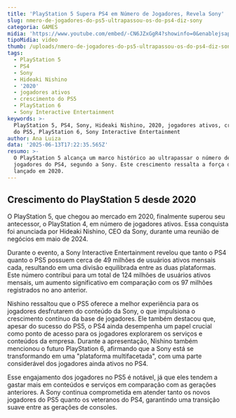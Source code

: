 ```yaml
---
title: 'PlayStation 5 Supera PS4 em Número de Jogadores, Revela Sony'
slug: nmero-de-jogadores-do-ps5-ultrapassou-os-do-ps4-diz-sony
categoria: GAMES
midia: 'https://www.youtube.com/embed/-CN6JZxGgR4?showinfo=0&enablejsapi=1'
tipoMidia: video
thumb: /uploads/nmero-de-jogadores-do-ps5-ultrapassou-os-do-ps4-diz-sony-thumb.png
tags:
  - PlayStation 5
  - PS4
  - Sony
  - Hideaki Nishino
  - '2020'
  - jogadores ativos
  - crescimento do PS5
  - PlayStation 6
  - Sony Interactive Entertainment
keywords: >-
  PlayStation 5, PS4, Sony, Hideaki Nishino, 2020, jogadores ativos, crescimento
  do PS5, PlayStation 6, Sony Interactive Entertainment
author: Ana Luiza
data: '2025-06-13T17:22:35.565Z'
resumo: >-
  O PlayStation 5 alcança um marco histórico ao ultrapassar o número de
  jogadores do PS4, segundo a Sony. Este crescimento ressalta a força do console
  lançado em 2020.
---
```


## Crescimento do PlayStation 5 desde 2020

O PlayStation 5, que chegou ao mercado em 2020, finalmente superou seu antecessor, o PlayStation 4, em número de jogadores ativos. Essa conquista foi anunciada por Hideaki Nishino, CEO da Sony, durante uma reunião de negócios em maio de 2024.

Durante o evento, a Sony Interactive Entertainment revelou que tanto o PS4 quanto o PS5 possuem cerca de 49 milhões de usuários ativos mensais cada, resultando em uma divisão equilibrada entre as duas plataformas. Este número contribui para um total de 124 milhões de usuários ativos mensais, um aumento significativo em comparação com os 97 milhões registrados no ano anterior.

Nishino ressaltou que o PS5 oferece a melhor experiência para os jogadores desfrutarem do conteúdo da Sony, o que impulsiona o crescimento contínuo da base de jogadores. Ele também destacou que, apesar do sucesso do PS5, o PS4 ainda desempenha um papel crucial como ponto de acesso para os jogadores explorarem os serviços e conteúdos da empresa. Durante a apresentação, Nishino também mencionou o futuro PlayStation 6, afirmando que a Sony está se transformando em uma "plataforma multifacetada", com uma parte considerável dos jogadores ainda ativos no PS4.

Esse engajamento dos jogadores no PS5 é notável, já que eles tendem a gastar mais em conteúdos e serviços em comparação com as gerações anteriores. A Sony continua comprometida em atender tanto os novos jogadores do PS5 quanto os veteranos do PS4, garantindo uma transição suave entre as gerações de consoles.

